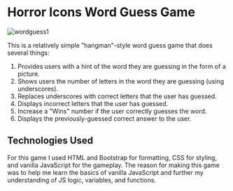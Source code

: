 # Horror Icons Word Guess Game

![wordguess1](https://user-images.githubusercontent.com/46388110/59705131-60313a80-91c3-11e9-8383-b6797abdd2d9.png)

This is a relatively simple "hangman"-style word guess game that does several things:

1. Provides users with a hint of the word they are guessing in the form of a picture.
2. Shows users the number of letters in the word they are guessing (using underscores).
3. Replaces underscores with correct letters that the user has guessed.
4. Displays incorrect letters that the user has guessed.
5. Increase a "Wins" number if the user correctly guesses the word.
6. Displays the previously-guessed correct answer to the user.

## Technologies Used

For this game I used HTML and Bootstrap for formatting, CSS for styling, and vanilla JavaScript for the gameplay. The reason for making this game was to help me learn the basics of vanilla JavaScript and further my understanding of JS logic, variables, and functions.
